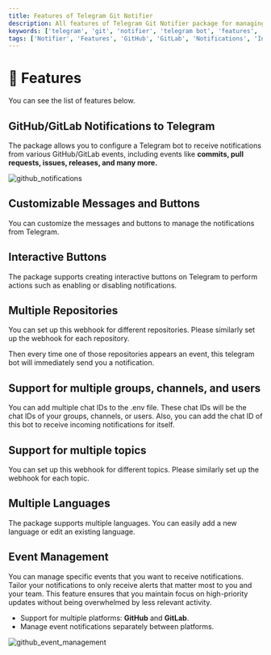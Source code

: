 ```yaml
---
title: Features of Telegram Git Notifier
description: All features of Telegram Git Notifier package for managing notifications from GitHub and GitLab. Check the features of the Telegram Git Notifier package.
keywords: ['telegram', 'git', 'notifier', 'telegram bot', 'features', 'telegram git notifier features', 'github notifications', 'gitlab notifications', 'interactive buttons', 'multiple repositories', 'multiple topics', 'multiple languages', 'event management']
tags: ['Notifier', 'Features', 'GitHub', 'GitLab', 'Notifications', 'Interactive buttons', 'Multiple repositories', 'Multiple topics', 'Multiple languages', 'Event management']
---
```


# 🎉 Features

You can see the list of features below.

## GitHub/GitLab Notifications to Telegram

The package allows you to configure a Telegram bot to receive notifications from various GitHub/GitLab events, including events like **commits, pull requests, issues, releases, and many more.**

![github_notifications](../images/github-notifications.png)

## Customizable Messages and Buttons

You can customize the messages and buttons to manage the notifications from Telegram.

## Interactive Buttons

The package supports creating interactive buttons on Telegram to perform actions such as enabling or disabling notifications.

## Multiple Repositories

You can set up this webhook for different repositories. Please similarly set up the webhook for each repository.

Then every time one of those repositories appears an event, this telegram bot will immediately send you a notification.

## Support for multiple groups, channels, and users

You can add multiple chat IDs to the .env file. These chat IDs will be the chat IDs of your groups, channels, or users. Also, you can add the chat ID of this bot to receive incoming notifications for itself.

## Support for multiple topics

You can set up this webhook for different topics. Please similarly set up the webhook for each topic.

## Multiple Languages

The package supports multiple languages. You can easily add a new language or edit an existing language.

## Event Management

You can manage specific events that you want to receive notifications. Tailor your notifications to only receive alerts that matter most to you and your team. This feature ensures that you maintain focus on high-priority updates without being overwhelmed by less relevant activity.

- Support for multiple platforms: **GitHub** and **GitLab**.
- Manage event notifications separately between platforms.

![github_event_management](../images/github_event_management.png)

